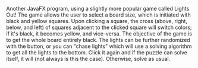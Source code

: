 Another JavaFX program, using a slightly more popular game called Lights Out! The game allows the user to select a board size, which is initiated with black and yellow squares. Upon clicking a square, the cross (above, right, below, and left) of squares adjacent to the clicked square will switch colors; if it's black, it becomes yellow, and vice-versa. The objective of the game is to get the whole board entirely black. The lights can be further randomized with the button, or you can "chase lights" which will use a solving algorithm to get all the lights to the bottom. Click it again and if the puzzle can solve itself, it will (not always is this the case). Otherwise, solve as usual.
